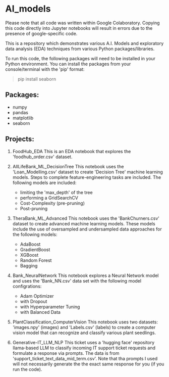 # AI_models
Please note that all code was written within Google Colaboratory. Copying this code directly into 
Jupyter notebooks will result in errors due to the presence of google-specific code.

This is a repository which demonstrates various A.I. Models and exploratory data analysis (EDA) 
techniques from various Python packages/libraries.

To run this code, the following packages will need to be installed in your Python environment. You can 
install the packages from your console/terminal with the 'pip' format:
> pip install seaborn
>
## Packages:
* numpy
* pandas
* matplotlib
* seaborn

## Projects:

1. FoodHub_EDA
   This is an EDA notebook that explores the 'foodhub_order.csv' dataset.

2. AllLifeBank_ML_DecisionTree
   This notebook uses the 'Loan_Modelling.csv' dataset to create 'Decision Tree' machine learning models.
   Steps to complete feature-engineering tasks are included. The following models are included:
   - limiting the 'max_depth' of the tree
   - performing a GridSearchCV
   - Cost-Complexity (pre-pruning)
   - Post-pruning

3. TheraBank_ML_Advanced
   This notebook uses the 'BankChurners.csv' dataset to create advanced machine learning models. These models
   include the use of oversampled and undersampled data approaches for the following models:
   - AdaBoost
   - GradientBoost
   - XGBoost
   - Random Forest
   - Bagging

5. Bank_NeuralNetwork
   This notebook explores a Neural Network model and uses the 'Bank_NN.csv' data set with the following model
   configrations:
   - Adam Optimizer
   - with Dropout
   - with Hyperparameter Tuning
   - with Balanced Data

6. PlantClassification_ComputerVision
   This notebook uses two datasets: 'images.npy' (images) and 'Labels.csv' (labels) to create a computer vision
   model that can recognize and classify various plant seedlings.

7. Generative-IT_LLM_NLP
   This ticket uses a 'hugging face' repository llama-based LLM to classify incoming IT support ticket requests
   and formulate a response via prompts. The data is from 'support_ticket_text_data_mid_term.csv'. Note that tha
   prompts I used will not necessarily generate the the exact same response for you (if you run the code).
   

   
    
